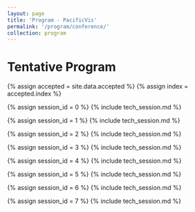 ```yaml
---
layout: page
title: 'Program - PacificVis'
permalink: '/program/conference/'
collection: program
---
```


# Tentative Program

{% assign accepted = site.data.accepted %}
{% assign index = accepted.index %}

{% assign session_id = 0 %}
{% include tech_session.md %}

{% assign session_id = 1 %}
{% include tech_session.md %}

{% assign session_id = 2 %}
{% include tech_session.md %}

{% assign session_id = 3 %}
{% include tech_session.md %}

{% assign session_id = 4 %}
{% include tech_session.md %}

{% assign session_id = 5 %}
{% include tech_session.md %}

{% assign session_id = 6 %}
{% include tech_session.md %}

{% assign session_id = 7 %}
{% include tech_session.md %}
